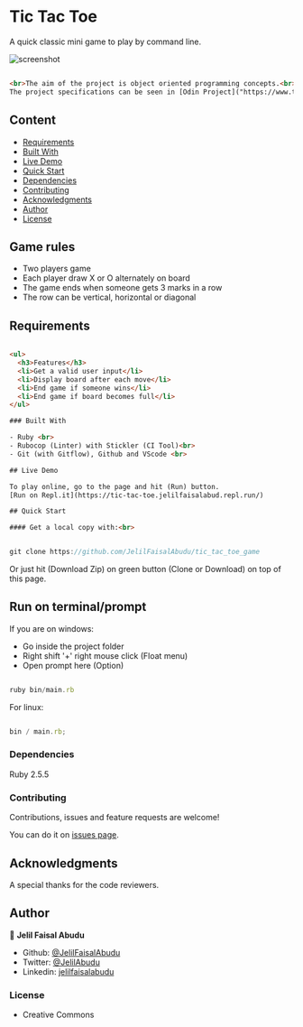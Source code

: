 # Tic Tac Toe

 A quick classic mini game to play by command line.

![screenshot](#)

```html

<br>The aim of the project is object oriented programming concepts.<br>
The project specifications can be seen in [Odin Project]("https://www.theodinproject.com/courses/ruby-programming/lessons/oop")

```

## Content

- [Requirements](#requirements)
- [Built With](#built-with)
- [Live Demo](#live-demo)
- [Quick Start](#quick-start)
- [Dependencies](#dependencies)
- [Contributing](#contributing)
- [Acknowledgments](#acknowledgments)
- [Author](#author)
- [License](#license)

## Game rules

- Two players game
- Each player draw X or O alternately on board
- The game ends when someone gets 3 marks in a row
- The row can be vertical, horizontal or diagonal

## Requirements

```html

<ul>
  <h3>Features</h3>
  <li>Get a valid user input</li>
  <li>Display board after each move</li>
  <li>End game if someone wins</li>
  <li>End game if board becomes full</li>
</ul>

### Built With

- Ruby <br>
- Rubocop (Linter) with Stickler (CI Tool)<br>
- Git (with Gitflow), Github and VScode <br>

## Live Demo

To play online, go to the page and hit (Run) button.
[Run on Repl.it](https://tic-tac-toe.jelilfaisalabud.repl.run/)

## Quick Start

#### Get a local copy with:<br>

```

```js

git clone https://github.com/JelilFaisalAbudu/tic_tac_toe_game

```

Or just hit (Download Zip) on green button (Clone or Download) on top of this page.

## Run on terminal/prompt

If you are on windows:

- Go inside the project folder
- Right shift '+' right mouse click (Float menu)
- Open prompt here (Option)

```js

ruby bin/main.rb

```

For linux:

```js

bin / main.rb;

```

### Dependencies

Ruby 2.5.5

### Contributing

Contributions, issues and feature requests are welcome!

You can do it on [issues page]("https://github.com/JelilFaisalAbudu/tic_tac_toe_game/issues").

## Acknowledgments

A special thanks for the code reviewers.

## Author

👤 **Jelil Faisal Abudu**

- Github: [@JelilFaisalAbudu]("https://github.com/JelilFaisalAbudu")
- Twitter: [@JelilAbudu]("https://twitter.com/jelilabudu")
- Linkedin: [jelilfaisalabudu]("https://linkedin.com/in/jelilfaisalabudu")

### License

- Creative Commons
